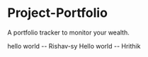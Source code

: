# Project-Portfolio
A portfolio tracker to monitor your wealth.


hello world -- Rishav-sy
Hello world -- Hrithik

